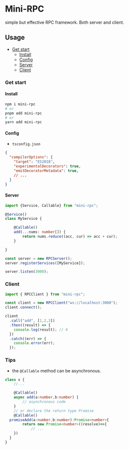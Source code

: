 # Mini-RPC
simple but effective RPC framework. Both server and client.

## Usage

- [Get start](#Get-start)
  - [Install](#install)
  - [Config](#config)
  - [Server](#server)
  - [Client](#client)

### Get start

#### Install
```bash
npm i mini-rpc
# or
pnpm add mini-rpc
# or
yarn add mini-rpc
```

#### Config

- `tsconfig.json`
```json
{
  "compilerOptions": {
    "target": "ES2018",
    "experimentalDecorators": true,
    "emitDecoratorMetadata": true,
    // ...
  }
}
```

#### Server

```ts
import {Service, Callable} from "mini-rpc";

@Service()
class MyService {

	@Callable()
	add(...nums: number[]) {
		return nums.reduce((acc, cur) => acc + cur);
	}

}

const server = new RPCServer();
server.registerServices([MyService]);

server.listen(3000);
```

### Client

```ts
import { RPCClient } from "mini-rpc";

const client = new RPCClient("ws://localhost:3000");
client.connect();

client
  .call("add", [1,2,3])
  .then((result) => {
    console.log(result); // 6
  })
  .catch((err) => {
    console.error(err);
  });
```

### Tips

- the `@Callable` method can be asynchronous.

```ts
class x {
	//...

	@Callable()
	async add(a:number,b:number) {
		// asynchronous code
	}
	// or declare the return type Promise
	@Callable()
  promiseAdd(a:number,b:number):Promise<number>{
		return new Promise<number>((resolve)=>{
			// ...
    })
  }
}
```
